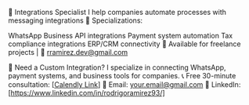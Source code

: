 🚀 Integrations Specialist
I help companies automate processes with messaging integrations
🔧 Specializations:

WhatsApp Business API integrations
Payment system automation
Tax compliance integrations
ERP/CRM connectivity
💼 Available for freelance projects | 📧 rramirez.dev@gmail.com

💼 Need a Custom Integration?
I specialize in connecting WhatsApp, payment systems, and business tools for companies.
📞 Free 30-minute consultation: [[Calendly Link](https://calendly.com/rramirez731/30min)]
💌 Email: your.email@gmail.com
🔗 LinkedIn: [https://www.linkedin.com/in/rodrigoramirez93/]

